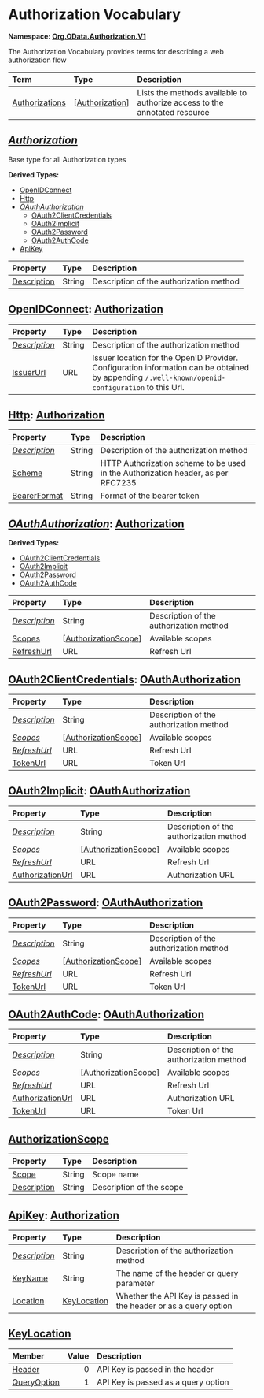 # Authorization Vocabulary
**Namespace: [Org.OData.Authorization.V1](Org.OData.Authorization.V1.xml)**

The Authorization Vocabulary provides terms for describing a web authorization flow

Term|Type|Description
:---|:---|:----------
[Authorizations](Org.OData.Authorization.V1.xml#L49)|\[[Authorization](#Authorization)\]|<a name="Authorizations"></a>Lists the methods available to authorize access to the annotated resource

## <a name="Authorization"></a>[*Authorization*](Org.OData.Authorization.V1.xml#L53)
Base type for all Authorization types

**Derived Types:**
- [OpenIDConnect](#OpenIDConnect)
- [Http](#Http)
- *[OAuthAuthorization](#OAuthAuthorization)*
  - [OAuth2ClientCredentials](#OAuth2ClientCredentials)
  - [OAuth2Implicit](#OAuth2Implicit)
  - [OAuth2Password](#OAuth2Password)
  - [OAuth2AuthCode](#OAuth2AuthCode)
- [ApiKey](#ApiKey)

Property|Type|Description
:-------|:---|:----------
[Description](Org.OData.Authorization.V1.xml#L55)|String|Description of the authorization method

## <a name="OpenIDConnect"></a>[OpenIDConnect](Org.OData.Authorization.V1.xml#L60): [Authorization](#Authorization)


Property|Type|Description
:-------|:---|:----------
[*Description*](Org.OData.Authorization.V1.xml#L55)|String|Description of the authorization method
[IssuerUrl](Org.OData.Authorization.V1.xml#L61)|URL|Issuer location for the OpenID Provider. Configuration information can be obtained by appending `/.well-known/openid-configuration` to this Url.

## <a name="Http"></a>[Http](Org.OData.Authorization.V1.xml#L68): [Authorization](#Authorization)


Property|Type|Description
:-------|:---|:----------
[*Description*](Org.OData.Authorization.V1.xml#L55)|String|Description of the authorization method
[Scheme](Org.OData.Authorization.V1.xml#L69)|String|HTTP Authorization scheme to be used in the Authorization header, as per RFC7235
[BearerFormat](Org.OData.Authorization.V1.xml#L72)|String|Format of the bearer token

## <a name="OAuthAuthorization"></a>[*OAuthAuthorization*](Org.OData.Authorization.V1.xml#L77): [Authorization](#Authorization)


**Derived Types:**
- [OAuth2ClientCredentials](#OAuth2ClientCredentials)
- [OAuth2Implicit](#OAuth2Implicit)
- [OAuth2Password](#OAuth2Password)
- [OAuth2AuthCode](#OAuth2AuthCode)

Property|Type|Description
:-------|:---|:----------
[*Description*](Org.OData.Authorization.V1.xml#L55)|String|Description of the authorization method
[Scopes](Org.OData.Authorization.V1.xml#L78)|\[[AuthorizationScope](#AuthorizationScope)\]|Available scopes
[RefreshUrl](Org.OData.Authorization.V1.xml#L81)|URL|Refresh Url

## <a name="OAuth2ClientCredentials"></a>[OAuth2ClientCredentials](Org.OData.Authorization.V1.xml#L87): [OAuthAuthorization](#OAuthAuthorization)


Property|Type|Description
:-------|:---|:----------
[*Description*](Org.OData.Authorization.V1.xml#L55)|String|Description of the authorization method
[*Scopes*](Org.OData.Authorization.V1.xml#L78)|\[[AuthorizationScope](#AuthorizationScope)\]|Available scopes
[*RefreshUrl*](Org.OData.Authorization.V1.xml#L81)|URL|Refresh Url
[TokenUrl](Org.OData.Authorization.V1.xml#L88)|URL|Token Url

## <a name="OAuth2Implicit"></a>[OAuth2Implicit](Org.OData.Authorization.V1.xml#L94): [OAuthAuthorization](#OAuthAuthorization)


Property|Type|Description
:-------|:---|:----------
[*Description*](Org.OData.Authorization.V1.xml#L55)|String|Description of the authorization method
[*Scopes*](Org.OData.Authorization.V1.xml#L78)|\[[AuthorizationScope](#AuthorizationScope)\]|Available scopes
[*RefreshUrl*](Org.OData.Authorization.V1.xml#L81)|URL|Refresh Url
[AuthorizationUrl](Org.OData.Authorization.V1.xml#L95)|URL|Authorization URL

## <a name="OAuth2Password"></a>[OAuth2Password](Org.OData.Authorization.V1.xml#L101): [OAuthAuthorization](#OAuthAuthorization)


Property|Type|Description
:-------|:---|:----------
[*Description*](Org.OData.Authorization.V1.xml#L55)|String|Description of the authorization method
[*Scopes*](Org.OData.Authorization.V1.xml#L78)|\[[AuthorizationScope](#AuthorizationScope)\]|Available scopes
[*RefreshUrl*](Org.OData.Authorization.V1.xml#L81)|URL|Refresh Url
[TokenUrl](Org.OData.Authorization.V1.xml#L102)|URL|Token Url

## <a name="OAuth2AuthCode"></a>[OAuth2AuthCode](Org.OData.Authorization.V1.xml#L108): [OAuthAuthorization](#OAuthAuthorization)


Property|Type|Description
:-------|:---|:----------
[*Description*](Org.OData.Authorization.V1.xml#L55)|String|Description of the authorization method
[*Scopes*](Org.OData.Authorization.V1.xml#L78)|\[[AuthorizationScope](#AuthorizationScope)\]|Available scopes
[*RefreshUrl*](Org.OData.Authorization.V1.xml#L81)|URL|Refresh Url
[AuthorizationUrl](Org.OData.Authorization.V1.xml#L109)|URL|Authorization URL
[TokenUrl](Org.OData.Authorization.V1.xml#L113)|URL|Token Url

## <a name="AuthorizationScope"></a>[AuthorizationScope](Org.OData.Authorization.V1.xml#L119)


Property|Type|Description
:-------|:---|:----------
[Scope](Org.OData.Authorization.V1.xml#L120)|String|Scope name
[Description](Org.OData.Authorization.V1.xml#L123)|String|Description of the scope

## <a name="ApiKey"></a>[ApiKey](Org.OData.Authorization.V1.xml#L128): [Authorization](#Authorization)


Property|Type|Description
:-------|:---|:----------
[*Description*](Org.OData.Authorization.V1.xml#L55)|String|Description of the authorization method
[KeyName](Org.OData.Authorization.V1.xml#L129)|String|The name of the header or query parameter
[Location](Org.OData.Authorization.V1.xml#L132)|[KeyLocation](#KeyLocation)|Whether the API Key is passed in the header or as a query option

## <a name="KeyLocation"></a>[KeyLocation](Org.OData.Authorization.V1.xml#L137)


Member|Value|Description
:-----|----:|:----------
[Header](Org.OData.Authorization.V1.xml#L138)|0|API Key is passed in the header
[QueryOption](Org.OData.Authorization.V1.xml#L141)|1|API Key is passed as a query option
